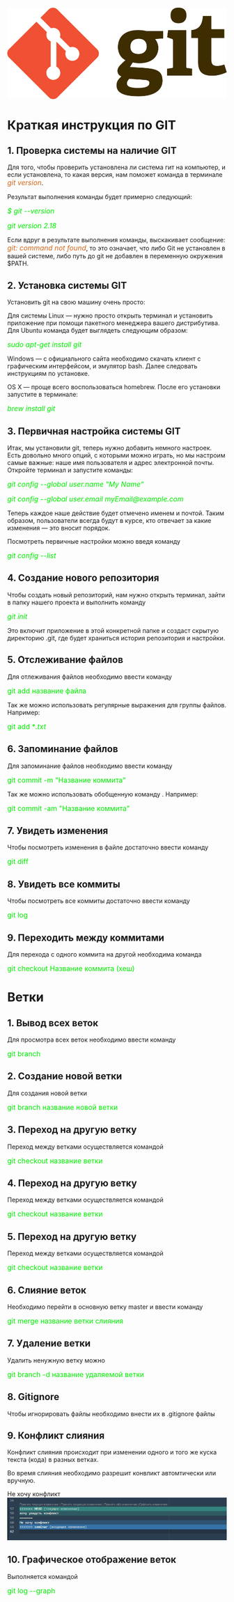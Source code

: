 ![](git_logo.png)
# Краткая инструкция по GIT

## 1. Проверка системы на наличие GIT ##

Для того, чтобы проверить установлена ли система гит на компьютер, и если установлена, то какая версия, нам поможет команда в терминале  <font color=#D2691E size=3>*git version*</font>.

Результат выполнения команды будет примерно следующий:

<font color=gree size=3> _$ git --version_

_git version 2.18_</font>

Если вдруг в результате выполнения команды, выскакивает сообщение: <font color=#D2691E size=3>*git: command not found*</font>, то это означает, что либо Git не установлен в вашей системе, либо путь до git не добавлен в переменную окружения $PATH.

## 2. Установка системы GIT ##

Установить git на свою машину очень просто:

Для системы Linux — нужно просто открыть терминал и установить приложение при помощи пакетного менеджера вашего дистрибутива. Для Ubuntu команда будет выглядеть следующим образом:

<font color=gree size=3>_sudo apt-get install git_</font>

Windows — с официального сайта необходимо скачать клиент с графическим интерфейсом, и эмулятор bash. Далее следовать инструкциям по установке.


OS X — проще всего воспользоваться homebrew. После его установки запустите в терминале:

<font color=gree size=3>_brew install git_</font>

## 3. Первичная настройка системы GIT ##

Итак, мы установили git, теперь нужно добавить немного настроек. Есть довольно много опций, с которыми можно играть, но мы настроим самые важные: наше имя пользователя и адрес электронной почты. Откройте терминал и запустите команды:

<font color=gree size=3>_git config --global user.name "My Name"_

_git config --global user.email myEmail@example.com_</font>

Теперь каждое наше действие будет отмечено именем и почтой. Таким образом, пользователи всегда будут в курсе, кто отвечает за какие изменения — это вносит порядок.

Посмотреть первичные настройки можно введя команду 

<font color=gree size=3>_git config --list_</font>

## 4. Создание нового репозитория ##

Чтобы создать новый репозиторий, нам нужно открыть терминал, зайти в папку нашего проекта и выполнить команду 

<font color=gree size=3>_git init_</font>

 Это включит приложение в этой конкретной папке и создаст скрытую директорию .git, где будет храниться история репозитория и настройки.

## 5. Отслеживание файлов ## 

Для отлеживания файлов необходимо ввести команду

<font color=gree size=3> git add название файла  </font>

Так же можно использовать регулярные выражения для группы файлов. Например:


<font color=gree size=3> git add **.txt*  </font>


## 6. Запоминание файлов ## 

Для запоминание файлов необходимо ввести команду

<font color=gree size=3> git commit -m "Название коммита" </font>

Так же можно использовать обобщенную команду . Например:


<font color=gree size=3> git commit -am "Название коммита"  </font>

## 7. Увидеть изменения ## 

Чтобы посмотреть изменения в файле достаточно ввести команду

<font color=gree size=3> git diff </font>


## 8. Увидеть все коммиты ## 

Чтобы посмотреть все коммиты достаточно ввести команду

<font color=gree size=3> git log </font>

## 9. Переходить между коммитами ## 

Для перехода с одного коммита на другой необходима команда

<font color=gree size=3> git checkout Название коммита (хеш) </font>


# Ветки #

## 1. Вывод всех веток ##

 Для просмотра всех веток необходимо ввести команду 

<font color=gree size=3> git branch </font>


## 2. Создание новой ветки ##

 Для создания новой ветки

<font color=gree size=3> git branch название новой ветки </font>

## 3. Переход на другую ветку ##

 Переход между ветками осуществляется  командой

<font color=gree size=3> git checkout название  ветки </font>


## 4. Переход на другую ветку ##

 Переход между ветками осуществляется  командой

<font color=gree size=3> git checkout название  ветки </font>

## 5. Переход на другую ветку ##

 Переход между ветками осуществляется  командой

<font color=gree size=3> git checkout название  ветки </font>

## 6. Слияние веток ##

Необходимо перейти в основную ветку master  и ввести команду

<font color=gree size=3> git merge название  ветки слияния</font>


## 7. Удаление ветки ##

Удалить ненужную ветку можно

<font color=gree size=3> git branch -d  название   удаляемой ветки</font>

##  8. Gitignore ##

Чтобы игнорировать файлы необходимо внести их в .gitignore файлы

##  9. Конфликт слияния ##

Конфликт слияния происходит при изменении одного и того же куска текста (кода) в разных ветках.

Во время слияния необходимо разрешит конвликт автомтически или вручную.


Не хочу конфликт
![](konflict.png)

##  10. Графическое отображение веток ##

Выполняется командой

<font color=gree size=3> git log --graph</font>


